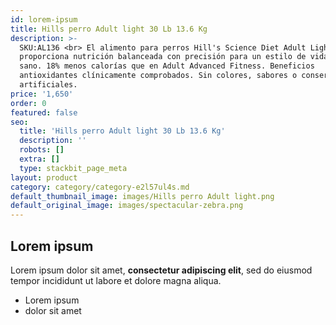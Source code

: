 ```yaml
---
id: lorem-ipsum
title: Hills perro Adult light 30 Lb 13.6 Kg
description: >-
  SKU:AL136 <br> El alimento para perros Hill's Science Diet Adult Light
  proporciona nutrición balanceada con precisión para un estilo de vida ligero y
  sano. 18% menos calorías que en Adult Advanced Fitness. Beneficios
  antioxidantes clínicamente comprobados. Sin colores, sabores o conservadores
  artificiales.
price: '1,650'
order: 0
featured: false
seo:
  title: 'Hills perro Adult light 30 Lb 13.6 Kg'
  description: ''
  robots: []
  extra: []
  type: stackbit_page_meta
layout: product
category: category/category-e2l57ul4s.md
default_thumbnail_image: images/Hills perro Adult light.png
default_original_image: images/spectacular-zebra.png
---
```

## Lorem ipsum

Lorem ipsum dolor sit amet, **consectetur adipiscing elit**, sed do eiusmod tempor incididunt ut labore et dolore magna aliqua.

- Lorem ipsum
- dolor sit amet